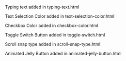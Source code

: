 Typing text added in typing-text.html

Text Selection Color added in text-selection-color.html

Checkbox Color added in checkbox-color.html

Toggle Switch Button added in toggle-switch.html

Scroll snap type added in scroll-snap-type.html

Animated Jelly Button added in animated-jelly-button.html